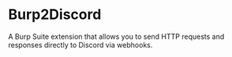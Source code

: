 # Burp2Discord
A Burp Suite extension that allows you to send HTTP requests and responses directly to Discord via webhooks.
